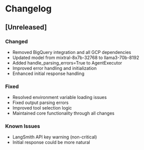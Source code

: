 # Changelog

## [Unreleased]
### Changed
- Removed BigQuery integration and all GCP dependencies
- Updated model from mixtral-8x7b-32768 to llama3-70b-8192
- Added handle_parsing_errors=True to AgentExecutor
- Improved error handling and initialization
- Enhanced initial response handling

### Fixed
- Resolved environment variable loading issues
- Fixed output parsing errors
- Improved tool selection logic
- Maintained core functionality through all changes

### Known Issues
- LangSmith API key warning (non-critical)
- Initial response could be more natural
